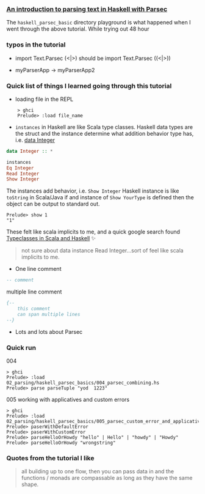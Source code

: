 ### [An introduction to parsing text in Haskell with Parsec](http://unbui.lt/#!/post/haskell-parsec-basics)
The `haskell_parsec_basic` directory playground is what happened when I went through the above tutorial.
While trying out 48 hour

### typos in the tutorial
* import Text.Parsec (<|>) should be import Text.Parsec ((<|>))

* myParserApp -> myParserApp2

### Quick list of things I learned going through this tutorial
* loading file in the REPL
```
    > ghci
    Prelude> :load file_name
```
* `instances` in Haskell are like Scala type classes. Haskell data types are the struct and the instance determine what addition behavior type has, i.e. [data Integer](http://hackage.haskell.org/package/base-4.7.0.1/docs/Prelude.html#t:Integer)

```haskell
data Integer :: *

instances
Eq Integer
Read Integer
Show Integer

```
The instances add behavior, i.e. `Show Integer` Haskell instance is like `toString` in Scala/Java if and instance of `Show YourType` is defined then the object can be output to standard out. 
```
Prelude> show 1
"1"
```
These felt like scala implicits to me, and a quick google search found [Typeclasses in Scala and Haskell](http://www.cakesolutions.net/teamblogs/2012/10/04/typeclasses-in-scala-and-haskell) :sparkles:

> not sure about data instance Read Integer...sort of feel like scala implicits to me.

* One line comment 
```haskell 
-- comment
```
multiple line comment 
```haskell
{-- 
	this comment 
	can span multiple lines
--}
```
* Lots and lots about Parsec

### Quick run

004 
``` 
> ghci
Prelude> :load 02_parsing/haskell_parsec_basics/004_parsec_combining.hs
Prelude> parse parseTuple "yod  1223"
```
005 working with applicatives and custom errors 
``` 
> ghci
Prelude> :load 02_parsing/haskell_parsec_basics/005_parsec_custom_error_and_applicatives
Prelude> paserWithDefaultError
Prelude> paserWithCustomError
Prelude> parseHelloOrHowdy "hello" | Hello" | "howdy" | "Howdy"
Prelude> parseHelloOrHowdy "wrongstring"
```

### Quotes from the tutorial I like

> all building up to one flow, then you can pass data in and the functions / monads are compassable as long as they have the same shape. 